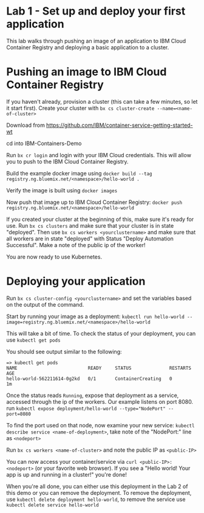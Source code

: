 # Lab 1 - Set up and deploy your first application

This lab walks through pushing an image of an application to IBM Cloud Container Registry and deploying a basic application to a cluster.


# Pushing an image to IBM Cloud Container Registry

If you haven't already, provision a cluster (this can take a few minutes, so let it start first). Create your cluster with `bx cs cluster-create --name=<name-of-cluster>`

Download from https://github.com/IBM/container-service-getting-started-wt

cd into IBM-Containers-Demo

Run `bx cr login` and login with your IBM Cloud credentials. This will allow you
to push to the IBM Cloud Container Registry.

Build the example docker image using `docker build --tag registry.ng.bluemix.net/<namespace>/hello-world .`

Verify the image is built using `docker images`

Now push that image up to IBM Cloud Container Registry: `docker push registry.ng.bluemix.net/<namespace>/hello-world`

If you created your cluster at the beginning of this, make sure it's ready for use. Run `bx cs clusters` and make sure that your cluster is in state "deployed".  Then use `bx cs workers <yourclustername>` and make sure that all workers are in state "deployed" with Status "Deploy Automation Successful".  Make a note of the public ip of the worker!

You are now ready to use Kubernetes.

# Deploying your application

Run `bx cs cluster-config <yourclustername>` and set the variables based on the output of the command.

Start by running your image as a deployment: `kubectl run hello-world --image=registry.ng.bluemix.net/<namespace>/hello-world`

This will take a bit of time. To check the status of your deployment, you can use `kubectl get pods`

You should see output similar to the following:

```
=> kubectl get pods
NAME                          READY     STATUS              RESTARTS   AGE
hello-world-562211614-0g2kd   0/1       ContainerCreating   0          1m
```
Once the status reads `Running`, expose that deployment as a service, accessed through the ip of the workers.  Our example listens on port 8080.  run `kubectl expose deployment/hello-world --type="NodePort" --port=8080`

To find the port used on that node, now examine your new service: `kubectl describe service <name-of-deployment>`, take note of the "NodePort:" line as `<nodeport>`

Run `bx cs workers <name-of-cluster>` and note the public IP as `<public-IP>`

You can now access your container/service via `curl <public-IP>:<nodeport>` (or your favorite web browser). If you see a "Hello world! Your app is up and running in a cluster!" you're done!

When you're all done, you can either use this deployment in the Lab 2 of this demo or you can remove the deployment.  To remove the deployment, use `kubectl delete deployment hello-world`, to remove the service use `kubectl delete service hello-world`
